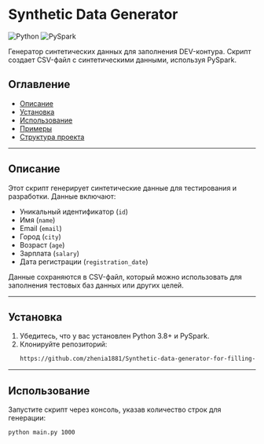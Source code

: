 # Synthetic Data Generator

![Python](https://img.shields.io/badge/Python-3.8%2B-blue)
![PySpark](https://img.shields.io/badge/PySpark-3.x-orange)

Генератор синтетических данных для заполнения DEV-контура. Скрипт создает CSV-файл с синтетическими данными, используя PySpark.

## Оглавление
- [Описание](#описание)
- [Установка](#установка)
- [Использование](#использование)
- [Примеры](#примеры)
- [Структура проекта](#структура-проекта)

---

## Описание

Этот скрипт генерирует синтетические данные для тестирования и разработки. Данные включают:
- Уникальный идентификатор (`id`)
- Имя (`name`)
- Email (`email`)
- Город (`city`)
- Возраст (`age`)
- Зарплата (`salary`)
- Дата регистрации (`registration_date`)

Данные сохраняются в CSV-файл, который можно использовать для заполнения тестовых баз данных или других целей.

---

## Установка

1. Убедитесь, что у вас установлен Python 3.8+ и PySpark.
2. Клонируйте репозиторий:
   ```bash
   https://github.com/zhenia1881/Synthetic-data-generator-for-filling-the-DEV-circuit.git
   ```
   
---

## Использование

Запустите скрипт через консоль, указав количество строк для генерации:
   ```bash
   python main.py 1000
   ```


   

